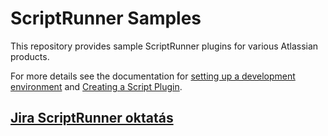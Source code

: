 ScriptRunner Samples
==============

This repository provides sample ScriptRunner plugins for various
Atlassian products.

For more details see the documentation for
[setting up a development environment](https://docs.adaptavist.com/sr4js/6.58.0/best-practices/write-code/set-up-a-dev-environment) and [Creating a Script Plugin](https://docs.adaptavist.com/sr4js/8.6.0/best-practices/write-code/create-a-script-plugin).

## [Jira ScriptRunner oktatás](jira/README.md)
